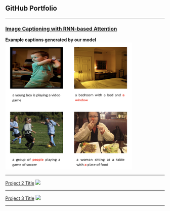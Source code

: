 ## GitHub Portfolio

---

### [Image Captioning with RNN-based Attention](/pdf/Image_Captioning_with_GRU_based_Attention_AI.pdf)

**Example captions generated by our model**
<img src="/images/Example_result.png" width="400" height="400"/>

---
[Project 2 Title](/sample_page)
<img src="images/dummy_thumbnail.jpg?raw=true"/>

---
[Project 3 Title](http://example.com/)
<img src="images/dummy_thumbnail.jpg?raw=true"/>

---


